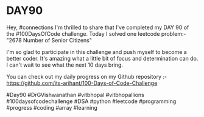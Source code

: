 # DAY90
Hey, #connections I'm thrilled to share that I've completed my DAY 90 of the #100DaysOfCode challenge. Today I solved one leetcode problem:- "2678 Number of Senior Citizens"

I'm so glad to participate in this challenge and push myself to become a better coder. It's amazing what a little bit of focus and determination can do. I can't wait to see what the next 10 days bring.

You can check out my daily progress on my Github repository :- https://github.com/its-arihant/100-Days-of-Code-Challenge

#Day90 #DrGVishwanathan #vitbhopal #vitbhopallions #100daysofcodechallenge #DSA #python #leetcode #programming #progress #coding #array #learning 